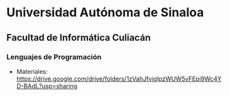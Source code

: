 # Universidad Autónoma de Sinaloa
## Facultad de Informática Culiacán
### Lenguajes de Programación

- Materiales:
    https://drive.google.com/drive/folders/1zVahJfviqlpzWUW5vFEpi9Wc4YD-BAdL?usp=sharing